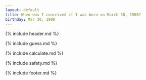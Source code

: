 ```yaml
---
layout: default
title: When was I conceived if I was born on March 30, 1908?
birthday: Mar 30, 1908
---
```


{% include header.md %}

{% include guess.md %}

{% include calculate.md %}

{% include safety.md %}

{% include footer.md %}



